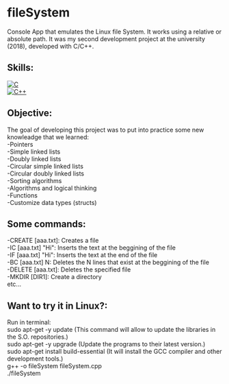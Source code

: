 # fileSystem
Console App that emulates the Linux file System. It works using a relative or absolute path.
It was my second development project at the university (2018), developed with C/C++.

## Skills:
[![C](https://camo.githubusercontent.com/85dd8c38ef3fd94472ab991bed05066671c0bd12129002379f11d3ca352f9956/68747470733a2f2f696d672e736869656c64732e696f2f7374617469632f76313f7374796c653d666f722d7468652d6261646765266d6573736167653d4326636f6c6f723d323232323232266c6f676f3d43266c6f676f436f6c6f723d413842394343266c6162656c3d)]()
</br>
[![C++](https://camo.githubusercontent.com/6301a47e098ea0b84260920a75b5a71f121c5a0b55965dff8ad80bd60db208c7/68747470733a2f2f696d672e736869656c64732e696f2f7374617469632f76313f7374796c653d666f722d7468652d6261646765266d6573736167653d4325324225324226636f6c6f723d303035393943266c6f676f3d43253242253242266c6f676f436f6c6f723d464646464646266c6162656c3d)]()

## Objective:
The goal of developing this project was to put into practice some new knowleadge that we learned:
  </br>
  -Pointers
  </br>
  -Simple linked lists
  </br>
  -Doubly linked lists
  </br>
  -Circular simple linked lists
  </br>
  -Circular doubly linked lists
  </br>
  -Sorting algorithms
  </br>
  -Algorithms and logical thinking
  </br>
  -Functions
  </br>
  -Customize data types (structs)
  </br>

## Some commands:
  -CREATE [aaa.txt]: Creates a file
  </br>
  -IC [aaa.txt] "Hi": Inserts the text at the beggining of the file
  </br>
  -IF [aaa.txt] "Hi": Inserts the text at the end of the file
  </br>
  -BC [aaa.txt] N: Deletes the N lines that exist at the beggining of the file
  </br>
  -DELETE [aaa.txt]: Deletes the specified file
  </br>
  -MKDIR [DIR1]: Create a directory
  </br>
  etc...
  </br>
  
  ## Want to try it in Linux?:
  Run in terminal:
  </br>
  sudo apt-get -y update  (This command will allow to update the libraries in the S.O. repositories.)
  </br>
  sudo apt-get -y upgrade  (Update the programs to their latest version.)
  </br>
  sudo apt-get install build-essential  (It will install the GCC compiler and other development tools.)
  </br>
  g++ -o fileSystem fileSystem.cpp
  </br>
  ./fileSystem

